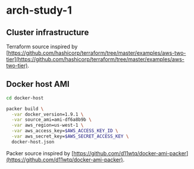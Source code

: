# arch-study-1

## Cluster infrastructure
Terraform source inspired by [https://github.com/hashicorp/terraform/tree/master/examples/aws-two-tier](https://github.com/hashicorp/terraform/tree/master/examples/aws-two-tier).

## Docker host AMI

```bash
cd docker-host

packer build \
  -var docker_version=1.9.1 \
  -var source_ami=ami-df6a8b9b \
  -var aws_region=us-west-1 \
  -var aws_access_key=$AWS_ACCESS_KEY_ID \
  -var aws_secret_key=$AWS_SECRET_ACCESS_KEY \
  docker-host.json
```

Packer source inspired by [https://github.com/d11wtq/docker-ami-packer](https://github.com/d11wtq/docker-ami-packer).
